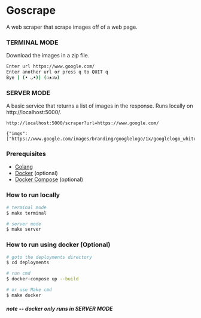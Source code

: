 # Goscrape

A web scraper that scrape images off of a web page.

### TERMINAL MODE

Download the images in a zip file.

```bash
Enter url https://www.google.com/
Enter another url or press q to QUIT q
Bye | (• ◡•)| (❍ᴥ❍ʋ)
```

### SERVER MODE

A basic service that returns a list of images in the response. Runs locally on http://localhost:5000/.

```
http://localhost:5000/scraper?url=https://www.google.com/

{"imgs":["https://www.google.com/images/branding/googlelogo/1x/googlelogo_white_background_color_272x92dp.png"]}
```

### Prerequisites

-   [Golang](https://golang.org/dl/)
-   [Docker](https://docs.docker.com/get-docker/) (optional)
-   [Docker Compose](https://docs.docker.com/compose/install/) (optional)

### How to run locally

```bash
# terminal mode
$ make terminal

# server mode
$ make server
```

### How to run using docker (Optional)

```bash
# goto the deployments directory
$ cd deployments

# run cmd
$ docker-compose up --build

# or use Make cmd
$ make docker
```

##### note -- docker only runs in SERVER MODE
